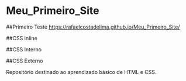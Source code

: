 # Meu_Primeiro_Site

##Primeiro Teste
https://rafaelcostadelima.github.io/Meu_Primeiro_Site/

##CSS Inline


##CSS Interno


##CSS Externo


Repositório destinado ao aprendizado básico de HTML e CSS.
